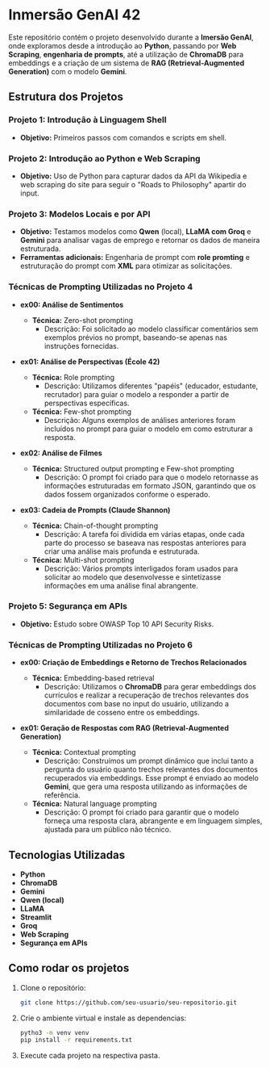 # Inmersão GenAI 42

Este repositório contém o projeto desenvolvido durante a **Imersão GenAI**, onde exploramos desde a introdução ao **Python**, passando por **Web Scraping**, **engenharia de prompts**, até a utilização de **ChromaDB** para embeddings e a criação de um sistema de **RAG (Retrieval-Augmented Generation)** com o modelo **Gemini**.

## Estrutura dos Projetos

### Projeto 1: Introdução à Linguagem Shell
- **Objetivo:** Primeiros passos com comandos e scripts em shell.

### Projeto 2: Introdução ao Python e Web Scraping
- **Objetivo:** Uso de Python para capturar dados da API da Wikipedia e web scraping do site para seguir o "Roads to Philosophy" apartir do input.

### Projeto 3: Modelos Locais e por API
- **Objetivo:** Testamos modelos como **Qwen** (local), **LLaMA com Groq** e **Gemini** para analisar vagas de emprego e retornar os dados de maneira estruturada.
- **Ferramentas adicionais:** Engenharia de prompt com **role promting** e estruturação do prompt com **XML** para otimizar as solicitações.

### Técnicas de Prompting Utilizadas no Projeto 4

- **ex00: Análise de Sentimentos**
  - **Técnica:** Zero-shot prompting
    - Descrição: Foi solicitado ao modelo classificar comentários sem exemplos prévios no prompt, baseando-se apenas nas instruções fornecidas.

- **ex01: Análise de Perspectivas (École 42)**
  - **Técnica:** Role prompting
    - Descrição: Utilizamos diferentes "papéis" (educador, estudante, recrutador) para guiar o modelo a responder a partir de perspectivas específicas.
  - **Técnica:** Few-shot prompting
    - Descrição: Alguns exemplos de análises anteriores foram incluídos no prompt para guiar o modelo em como estruturar a resposta.

- **ex02: Análise de Filmes**
  - **Técnica:** Structured output prompting e Few-shot prompting
    - Descrição: O prompt foi criado para que o modelo retornasse as informações estruturadas em formato JSON, garantindo que os dados fossem organizados conforme o esperado.

- **ex03: Cadeia de Prompts (Claude Shannon)**
  - **Técnica:** Chain-of-thought prompting
    - Descrição: A tarefa foi dividida em várias etapas, onde cada parte do processo se baseava nas respostas anteriores para criar uma análise mais profunda e estruturada.
  - **Técnica:** Multi-shot prompting
    - Descrição: Vários prompts interligados foram usados para solicitar ao modelo que desenvolvesse e sintetizasse informações em uma análise final abrangente.


### Projeto 5: Segurança em APIs
- **Objetivo:** Estudo sobre OWASP Top 10 API Security Risks.

### Técnicas de Prompting Utilizadas no Projeto 6

- **ex00: Criação de Embeddings e Retorno de Trechos Relacionados**
  - **Técnica:** Embedding-based retrieval
    - Descrição: Utilizamos o **ChromaDB** para gerar embeddings dos currículos e realizar a recuperação de trechos relevantes dos documentos com base no input do usuário, utilizando a similaridade de cosseno entre os embeddings.

- **ex01: Geração de Respostas com RAG (Retrieval-Augmented Generation)**
  - **Técnica:** Contextual prompting
    - Descrição: Construímos um prompt dinâmico que inclui tanto a pergunta do usuário quanto trechos relevantes dos documentos recuperados via embeddings. Esse prompt é enviado ao modelo **Gemini**, que gera uma resposta utilizando as informações de referência.
  - **Técnica:** Natural language prompting
    - Descrição: O prompt foi criado para garantir que o modelo forneça uma resposta clara, abrangente e em linguagem simples, ajustada para um público não técnico.

## Tecnologias Utilizadas
- **Python**
- **ChromaDB**
- **Gemini**
- **Qwen (local)**
- **LLaMA**
- **Streamlit**
- **Groq**
- **Web Scraping**
- **Segurança em APIs**

## Como rodar os projetos
1. Clone o repositório:
   ```bash
   git clone https://github.com/seu-usuario/seu-repositorio.git
2. Crie o ambiente virtual e instale as dependencias:
   ```bash
   pytho3 -m venv venv
   pip install -r requirements.txt
3. Execute cada projeto na respectiva pasta.
   

